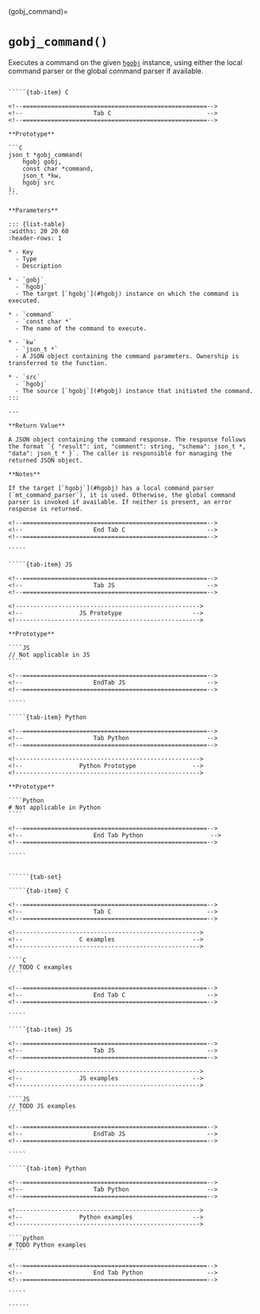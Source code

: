 <!-- ============================================================== -->
(gobj_command)=
# `gobj_command()`
<!-- ============================================================== -->

Executes a command on the given [`hgobj`](#hgobj) instance, using either the local command parser or the global command parser if available.

<!------------------------------------------------------------>
<!--                    Prototypes                          -->
<!------------------------------------------------------------>

``````{tab-set}

`````{tab-item} C

<!--====================================================-->
<!--                    Tab C                           -->
<!--====================================================-->

**Prototype**

```C
json_t *gobj_command(
    hgobj gobj,
    const char *command,
    json_t *kw,
    hgobj src
);
```

**Parameters**

::: {list-table}
:widths: 20 20 60
:header-rows: 1

* - Key
  - Type
  - Description

* - `gobj`
  - `hgobj`
  - The target [`hgobj`](#hgobj) instance on which the command is executed.

* - `command`
  - `const char *`
  - The name of the command to execute.

* - `kw`
  - `json_t *`
  - A JSON object containing the command parameters. Ownership is transferred to the function.

* - `src`
  - `hgobj`
  - The source [`hgobj`](#hgobj) instance that initiated the command.
:::

---

**Return Value**

A JSON object containing the command response. The response follows the format `{ "result": int, "comment": string, "schema": json_t *, "data": json_t * }`. The caller is responsible for managing the returned JSON object.

**Notes**

If the target [`hgobj`](#hgobj) has a local command parser (`mt_command_parser`), it is used. Otherwise, the global command parser is invoked if available. If neither is present, an error response is returned.

<!--====================================================-->
<!--                    End Tab C                       -->
<!--====================================================-->

`````

`````{tab-item} JS

<!--====================================================-->
<!--                    Tab JS                          -->
<!--====================================================-->

<!---------------------------------------------------->
<!--                JS Prototype                    -->
<!---------------------------------------------------->

**Prototype**

````JS
// Not applicable in JS
````

<!--====================================================-->
<!--                    EndTab JS                       -->
<!--====================================================-->

`````

`````{tab-item} Python

<!--====================================================-->
<!--                    Tab Python                      -->
<!--====================================================-->

<!---------------------------------------------------->
<!--                Python Prototype                -->
<!---------------------------------------------------->

**Prototype**

````Python
# Not applicable in Python
````

<!--====================================================-->
<!--                    End Tab Python                   -->
<!--====================================================-->

`````

``````

<!------------------------------------------------------------>
<!--                    Examples                            -->
<!------------------------------------------------------------>

```````{dropdown} Examples

``````{tab-set}

`````{tab-item} C

<!--====================================================-->
<!--                    Tab C                           -->
<!--====================================================-->

<!---------------------------------------------------->
<!--                C examples                      -->
<!---------------------------------------------------->

````C
// TODO C examples
````

<!--====================================================-->
<!--                    End Tab C                       -->
<!--====================================================-->

`````

`````{tab-item} JS

<!--====================================================-->
<!--                    Tab JS                          -->
<!--====================================================-->

<!---------------------------------------------------->
<!--                JS examples                     -->
<!---------------------------------------------------->

````JS
// TODO JS examples
````

<!--====================================================-->
<!--                    EndTab JS                       -->
<!--====================================================-->

`````

`````{tab-item} Python

<!--====================================================-->
<!--                    Tab Python                      -->
<!--====================================================-->

<!---------------------------------------------------->
<!--                Python examples                 -->
<!---------------------------------------------------->

````python
# TODO Python examples
````

<!--====================================================-->
<!--                    End Tab Python                  -->
<!--====================================================-->

`````

``````

```````

